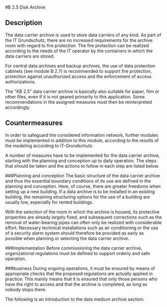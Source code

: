 #B 2.5 Disk Archive
## Description 
The data carrier archive is used to store data carriers of any kind. As part of the IT Grundschutz, there are no increased requirements for the archive room with regard to fire protection. The fire protection can be realized according to the needs of the IT operator by the containers in which the data carriers are stored.

For central data archives and backup archives, the use of data protection cabinets (see module B 2.7) is recommended to support fire protection, protection against unauthorized access and the enforcement of access authorizations.

The "KB 2.5" data carrier archive is basically also suitable for paper, film or other files, even if it is not geared primarily to this application. Some recommendations in the assigned measures must then be reinterpreted accordingly.



## Countermeasures 
In order to safeguard the considered information network, further modules must be implemented in addition to this module, according to the results of the modeling according to IT-Grundschutz.

A number of measures have to be implemented for the data carrier archive, starting with the planning and conception up to daily operation. The steps that should be taken and the actions to follow in each step are listed below.



###Planning and conception
The basic structure of the data carrier archive and thus the essential boundary conditions of its use are defined in the planning and conception. Here, of course, there are greater freedoms when setting up a new building. If a data archive is to be installed in an existing building, the remaining structuring options for the use of a building are usually low, especially for rented buildings.

With the selection of the room in which the archive is housed, its protective properties are already largely fixed, and subsequent corrections such as the removal of water-bearing pipes can often only be realized with considerable effort. Necessary technical installations such as air conditioning or the use of a security alarm system should therefore be provided as early as possible when planning or selecting the data carrier archive.



###implementation
Before commissioning the data carrier archive, organizational regulations must be defined to support orderly and safe operation.



###business
During ongoing operations, it must be ensured by means of appropriate checks that the proposed regulations are actually applied in practice. This mainly means that it is ensured that only those persons who have the right to access and that the archive is completed, as long as nobody stops there.

The following is an introduction to the data medium archive section:



